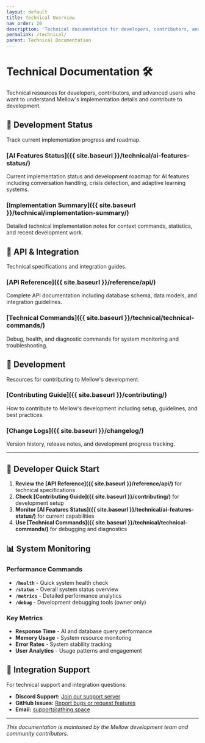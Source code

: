 ```yaml
---
layout: default
title: Technical Overview
nav_order: 20
description: 'Technical documentation for developers, contributors, and advanced users'
permalink: /technical/
parent: Technical Documentation
---
```


# Technical Documentation 🛠️

Technical resources for developers, contributors, and advanced users who want to understand Mellow's implementation details and contribute to development.

## 🔧 Development Status

Track current implementation progress and roadmap.

### [AI Features Status]({{ site.baseurl }}/technical/ai-features-status/)
Current implementation status and development roadmap for AI features including conversation handling, crisis detection, and adaptive learning systems.

### [Implementation Summary]({{ site.baseurl }}/technical/implementation-summary/)
Detailed technical implementation notes for context commands, statistics, and recent development work.

## 🔌 API & Integration

Technical specifications and integration guides.

### [API Reference]({{ site.baseurl }}/reference/api/)
Complete API documentation including database schema, data models, and integration guidelines.

### [Technical Commands]({{ site.baseurl }}/technical/technical-commands/)
Debug, health, and diagnostic commands for system monitoring and troubleshooting.

## 🚀 Development

Resources for contributing to Mellow's development.

### [Contributing Guide]({{ site.baseurl }}/contributing/)
How to contribute to Mellow's development including setup, guidelines, and best practices.

### [Change Logs]({{ site.baseurl }}/changelog/)
Version history, release notes, and development progress tracking.

---

## 🔧 Developer Quick Start

1. **Review the [API Reference]({{ site.baseurl }}/reference/api/)** for technical specifications
2. **Check [Contributing Guide]({{ site.baseurl }}/contributing/)** for development setup
3. **Monitor [AI Features Status]({{ site.baseurl }}/technical/ai-features-status/)** for current capabilities
4. **Use [Technical Commands]({{ site.baseurl }}/technical/technical-commands/)** for debugging and diagnostics

## 📊 System Monitoring

### Performance Commands
- **`/health`** - Quick system health check
- **`/status`** - Overall system status overview
- **`/metrics`** - Detailed performance analytics
- **`/debug`** - Development debugging tools (owner only)

### Key Metrics
- **Response Time** - AI and database query performance
- **Memory Usage** - System resource monitoring
- **Error Rates** - System stability tracking
- **User Analytics** - Usage patterns and engagement

## 🚀 Integration Support

For technical support and integration questions:

- **Discord Support:** [Join our support server](https://discord.gg/C3ZuXPP7Hc)
- **GitHub Issues:** [Report bugs or request features](https://github.com/ThingSpace/Mellow/issues)
- **Email:** [support@athing.space](mailto:support@athing.space)

---

_This documentation is maintained by the Mellow development team and community contributors._
